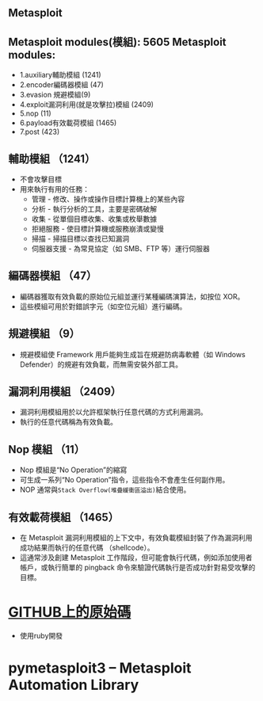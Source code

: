 ## Metasploit

## Metasploit modules(模組): 5605 Metasploit modules:
- 1.auxiliary輔助模組 (1241)
- 2.encoder編碼器模組 (47)
- 3.evasion 規避模組(9)
- 4.exploit漏洞利用(就是攻擊拉)模組 (2409)
- 5.nop (11)
- 6.payload有效載荷模組 (1465)
- 7.post (423)

## 輔助模組 （1241）
- 不會攻擊目標
- 用來執行有用的任務：
  - 管理 - 修改、操作或操作目標計算機上的某些內容
  - 分析 - 執行分析的工具，主要是密碼破解
  - 收集 - 從單個目標收集、收集或枚舉數據
  - 拒絕服務 - 使目標計算機或服務崩潰或變慢
  - 掃描 - 掃描目標以查找已知漏洞
  - 伺服器支援 - 為常見協定（如 SMB、FTP 等）運行伺服器

## 編碼器模組 （47）
- 編碼器獲取有效負載的原始位元組並運行某種編碼演算法，如按位 XOR。
- 這些模組可用於對錯誤字元（如空位元組）進行編碼。

## 規避模組 （9）
- 規避模組使 Framework 用戶能夠生成旨在規避防病毒軟體（如 Windows Defender）的規避有效負載，而無需安裝外部工具。

## 漏洞利用模組 （2409）
- 漏洞利用模組用於以允許框架執行任意代碼的方式利用漏洞。
- 執行的任意代碼稱為有效負載。


## Nop 模組 （11）
- Nop 模組是“No Operation”的縮寫
- 可生成一系列“No Operation”指令，這些指令不會產生任何副作用。
- NOP 通常與`Stack Overflow(堆疊緩衝區溢出)`結合使用。

## 有效載荷模組 （1465）
- 在 Metasploit 漏洞利用模組的上下文中，有效負載模組封裝了作為漏洞利用成功結果而執行的任意代碼 （shellcode）。
- 這通常涉及創建 Metasploit 工作階段，但可能會執行代碼，例如添加使用者帳戶，或執行簡單的 pingback 命令來驗證代碼執行是否成功針對易受攻擊的目標。


# [GITHUB上的原始碼](https://github.com/rapid7/metasploit-framework/tree/master)
- 使用ruby開發
# pymetasploit3 – Metasploit Automation Library
